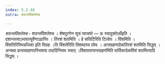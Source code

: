 ```yaml
---
index: 5.2.46
sutra: शदन्तविंशतेश्च

---
```

_शदन्तविंशतेश्च_ - शदन्तविंशतेश्च । शेषपूरणेन सूत्रं व्याचष्टे — डः स्यादुक्तेऽर्थेइति । दशान्तत्वाऽभावात्पूर्वेणाऽप्राप्तिः । तिंरशं शतमिति । हे सतिटि॑रिति टिलोपः । विंशमिति । विंशतिरिस्मिन्नधिका इति विग्रहः ।ति विंशते॑रिति तिशब्दस्य लोपः । अन्तग्रहणादेकतिंरशं शतमिति सिद्धम् । अन्यथा प्रत्ययग्रहणपरिभाषया तदादिनियमः स्यात् ।विंशतावप्यन्तग्रहण॑मिति वार्तिकादेकविंशं शतमित्यादि सिद्धम् ।